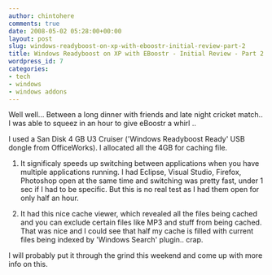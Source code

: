 ```yaml
---
author: chintohere
comments: true
date: 2008-05-02 05:28:00+00:00
layout: post
slug: windows-readyboost-on-xp-with-eboostr-initial-review-part-2
title: Windows Readyboost on XP with EBoostr - Initial Review - Part 2
wordpress_id: 7
categories:
- tech
- windows
- windows addons
---
```


Well well...  Between a long dinner with friends and late night cricket  match.. I was able to squeez in an hour to give eBoostr a whirl ..  
  


I used a San Disk 4 GB U3 Cruiser ('Windows Readyboost Ready' USB dongle  from OfficeWorks). I allocated all the 4GB for caching file.  
  


1. It significaly speeds up switching between applications when you  have multiple applications running. I had Eclipse, Visual Studio, Firefox,  Photoshop open at the same time and switching was pretty fast, under 1 sec if I  had to be specific. But this is no real test as I had them open for only half an  hour.  
  


2. It had this nice cache viewer, which revealed all the files being cached  and you can exclude certain files like MP3 and stuff from being cached. That was  nice and I could see that half my cache is filled with current files being  indexed by 'Windows Search' plugin.. crap.

I will probably put it through the grind this weekend and come up with more  info on this.  
  

